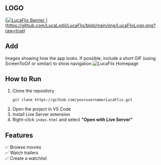 ## LOGO 
[[![LucaFlix Banner](path-to-image.png) ](https://media.discordapp.net/attachments/659913995431575552/1354626508723060807/DALL_E_2025-03-26_22.18.19_-_A_minimalist_and_modern_logo_inspired_by_the_shape_of_an_elvish_leaf._The_design_should_have_organic__flowing_lines_with_a_sleek_and_elegant_outline._-removebg-preview.png?ex=67e5f9bf&is=67e4a83f&hm=6c6bc70a41bb5eafe47cf525dbdf3c3e1fa76198b380fa15d3671ed0cf708bc6&=&format=webp&quality=lossless)](https://github.com/LucaLodii/LucaFlix/blob/main/img/LucaFlixLogo.png?raw=true)

## Add 
Images showing how the app looks. If possible, include a short GIF (using ScreenToGif or similar) to show navigation.![LucaFlix Homepage](path-to-screenshot.png)

## How to Run
1. Clone the repository  
   ```
   git clone https://github.com/yourusername/LucaFlix.git
   ```
2. Open the project in VS Code  
3. Install Live Server extension  
4. Right-click `index.html` and select **"Open with Live Server"** 

## Features  
✅ Browse movies  
✅ Watch trailers  
✅ Create a watchlist  
